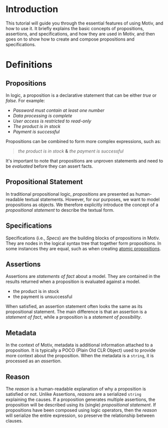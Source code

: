 # Introduction

This tutorial will guide you through the essential features of using Motiv, and how to use it.
It briefly explains the basic concepts of propositions, assertions, and specifications, and how they are used in 
Motiv, and then goes on to show how to create and compose propositions and specifications.

# Definitions

## Propositions

In logic, a proposition is a declarative statement that can be either *true* or *false*. For example:

* *Password must contain at least one number*
* *Data processing is complete*
* *User access is restricted to read-only*
* *The product is in stock*
* *Payment is successful*

Propositions can be combined to form more complex expressions, such as:
> _the product is in stock_ **&** _the payment is successful_

It's important to note that propositions are unproven statements and need to be *evaluated* before they can assert
facts.

## Propositional Statement

In traditional propositional logic, _propositions_ are presented as human-readable textual statements.
However, for our purposes, we want to model propositions as objects.
We therefore explicitly introduce the concept of a _propositional statement_ to describe the textual form.

## Specifications

Specifications (i.e., _Specs_) are the building blocks of propositions in Motiv.
They are nodes in the logical syntax tree that together form propositions.
In some instances they are equal, such as when creating
[atomic propositions](https://en.wikipedia.org/wiki/Atomic_sentence).

## Assertions

Assertions are _statements of fact_ about a model.
They are contained in the results returned when a proposition is evaluated against a model.

* the product is in stock
* the payment is unsuccessful

When satisfied, an assertion statement often looks the same as its propositional statement.
The main difference is that an assertion is a *statement of fact*, while a proposition is a *statement of possibility*.

## Metadata

In the context of Motiv, metadata is additional information attached to a proposition.
It is typically a POCO (Plain Old CLR Object) used to provide more context about the proposition.
When the metadata is a `string`, it is processed as an *assertion*.

## Reason

The *reason* is a human-readable explanation of why a proposition is satisfied or not.
Unlike Assertions, _reasons_ are a serialized `string` explaining the causes.
If a proposition generates multiple assertions, the proposition will be described using its (single) _propositional
statement_.
If propositions have been composed using logic operators, then the *reason* will serialize the entire expression, so
preserve the relationship between clauses.